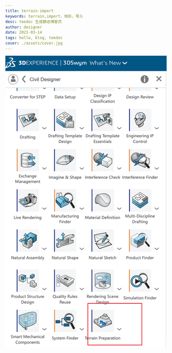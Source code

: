 ```yaml
---
title: terrain-import 
keywords: terrain,import，地形，导入
desc: teedoc 生成静态博客页
author: designer 
date: 2021-03-14 
tags: hello, blog, teedoc 
cover: ./assets/cover.jpg 
---
```



![](2023-10-27-09-19-12.png)

